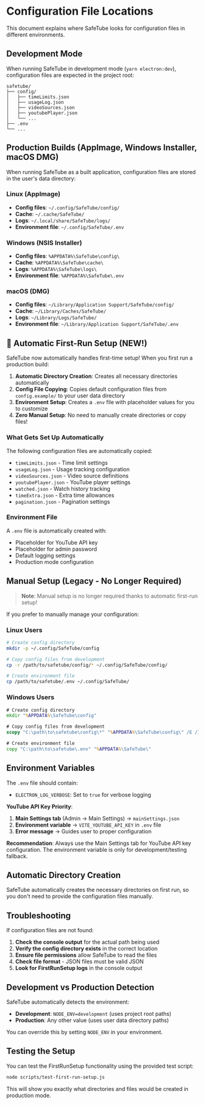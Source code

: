 # Configuration File Locations

This document explains where SafeTube looks for configuration files in different environments.

## Development Mode

When running SafeTube in development mode (`yarn electron:dev`), configuration files are expected in the project root:

```
safetube/
├── config/
│   ├── timeLimits.json
│   ├── usageLog.json
│   ├── videoSources.json
│   ├── youtubePlayer.json
│   └── ...
├── .env
└── ...
```

## Production Builds (AppImage, Windows Installer, macOS DMG)

When running SafeTube as a built application, configuration files are stored in the user's data directory:

### Linux (AppImage)
- **Config files**: `~/.config/SafeTube/config/`
- **Cache**: `~/.cache/SafeTube/`
- **Logs**: `~/.local/share/SafeTube/logs/`
- **Environment file**: `~/.config/SafeTube/.env`

### Windows (NSIS Installer)
- **Config files**: `%APPDATA%\SafeTube\config\`
- **Cache**: `%APPDATA%\SafeTube\cache\`
- **Logs**: `%APPDATA%\SafeTube\logs\`
- **Environment file**: `%APPDATA%\SafeTube\.env`

### macOS (DMG)
- **Config files**: `~/Library/Application Support/SafeTube/config/`
- **Cache**: `~/Library/Caches/SafeTube/`
- **Logs**: `~/Library/Logs/SafeTube/`
- **Environment file**: `~/Library/Application Support/SafeTube/.env`

## 🚀 **Automatic First-Run Setup (NEW!)**

SafeTube now automatically handles first-time setup! When you first run a production build:

1. **Automatic Directory Creation**: Creates all necessary directories automatically
2. **Config File Copying**: Copies default configuration files from `config.example/` to your user data directory
3. **Environment Setup**: Creates a `.env` file with placeholder values for you to customize
4. **Zero Manual Setup**: No need to manually create directories or copy files!

### What Gets Set Up Automatically

The following configuration files are automatically copied:
- `timeLimits.json` - Time limit settings
- `usageLog.json` - Usage tracking configuration
- `videoSources.json` - Video source definitions
- `youtubePlayer.json` - YouTube player settings
- `watched.json` - Watch history tracking
- `timeExtra.json` - Extra time allowances
- `pagination.json` - Pagination settings

### Environment File

A `.env` file is automatically created with:
- Placeholder for YouTube API key
- Placeholder for admin password
- Default logging settings
- Production mode configuration

## Manual Setup (Legacy - No Longer Required)

> **Note**: Manual setup is no longer required thanks to automatic first-run setup!

If you prefer to manually manage your configuration:

### Linux Users
```bash
# Create config directory
mkdir -p ~/.config/SafeTube/config

# Copy config files from development
cp -r /path/to/safetube/config/* ~/.config/SafeTube/config/

# Create environment file
cp /path/to/safetube/.env ~/.config/SafeTube/
```

### Windows Users
```cmd
# Create config directory
mkdir "%APPDATA%\SafeTube\config"

# Copy config files from development
xcopy "C:\path\to\safetube\config\*" "%APPDATA%\SafeTube\config\" /E /I

# Create environment file
copy "C:\path\to\safetube\.env" "%APPDATA%\SafeTube\"
```

## Environment Variables

The `.env` file should contain:
- `ELECTRON_LOG_VERBOSE`: Set to `true` for verbose logging

**YouTube API Key Priority**:
1. **Main Settings tab** (Admin → Main Settings) → `mainSettings.json`
2. **Environment variable** → `VITE_YOUTUBE_API_KEY` in `.env` file
3. **Error message** → Guides user to proper configuration

**Recommendation**: Always use the Main Settings tab for YouTube API key configuration. The environment variable is only for development/testing fallback.

## Automatic Directory Creation

SafeTube automatically creates the necessary directories on first run, so you don't need to provide the configuration files manually.

## Troubleshooting

If configuration files are not found:

1. **Check the console output** for the actual path being used
2. **Verify the config directory exists** in the correct location
3. **Ensure file permissions** allow SafeTube to read the files
4. **Check file format** - JSON files must be valid JSON
5. **Look for FirstRunSetup logs** in the console output

## Development vs Production Detection

SafeTube automatically detects the environment:
- **Development**: `NODE_ENV=development` (uses project root paths)
- **Production**: Any other value (uses user data directory paths)

You can override this by setting `NODE_ENV` in your environment.

## Testing the Setup

You can test the FirstRunSetup functionality using the provided test script:

```bash
node scripts/test-first-run-setup.js
```

This will show you exactly what directories and files would be created in production mode.
